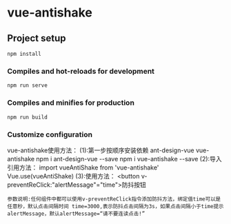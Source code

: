 # vue-antishake

## Project setup
```
npm install
```

### Compiles and hot-reloads for development
```
npm run serve
```

### Compiles and minifies for production
```
npm run build
```
### Customize configuration
vue-antishake使用方法：
(1):第一步按顺序安装依赖 ant-design-vue vue-antishake
    npm i ant-design-vue --save
    npm i vue-antishake --save
(2):导入引用方法：
    import vueAntiShake from 'vue-antishake'
    Vue.use(vueAntiShake)
(3):使用方法：
    <button v-preventReClick:"alertMessage"="time">防抖按钮</button>
    
    参数说明:任何组件中都可以使用v-preventReClick指令添加防抖方法，绑定值time可以是任意秒，默认点击间隔时间 time=3000,表示防抖点击间隔为3s，如果点击间隔小于time提示alertMessage，默认alertMessage=“请不要连读点击!”
